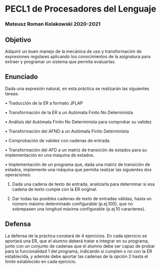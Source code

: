 # PECL1 de Procesadores del Lenguaje
### Mateusz Roman Kolakowski 2020-2021

## Objetivo

Adquirir un buen manejo de la mecánica de uso y transformación de expresiones regulares aplicando los conocimientos de la asignatura para extraer y programar un sistema que permita evaluarlas.

## Enunciado 

Dada una expresión natural, en esta práctica se realizarán las siguientes tareas:

• Traducción de la ER a formato JFLAP

• Transformación de la ER a un Autómata Finito No Determinista

• Análisis del Autómata Finito No Determinista para comprobar su validez

• Transformación del AFND a un Autómata Finito Determinista

• Comprobación de validez con cadenas de entrada.

• Transformación del AFD a un matriz de transición de estados para su implementación en una máquina de estados.

• Implementación de un programa que, dada una matriz de transición de estados, implemente una máquina que permita realizar las siguientes dos operaciones:

 1. Dada una cadena de texto de entrada, analizarla para determinar si esa cadena de texto cumple con la ER original.
	
 2. Dar todas las posibles cadenas de texto de entradas válidas, hasta un número máximo determinado configurable (p.ej.100), que no sobrepasen una longitud máxima configurable (p.ej.10 caracteres).

## Defensa

La defensa de la práctica constará de 4 ejercicios.
En cada ejercicio se aportará una ER, que el alumno deberá tratar e integrar en su programa, junto con un conjunto de cadenas que el alumno debe ser capaz de probar para la funcionalidad 1 del programa, indicando si cumplen o no con la ER establecida, y además debe aportar las cadenas de la opción 2 hasta el límite establecido en cada ejercicio.
